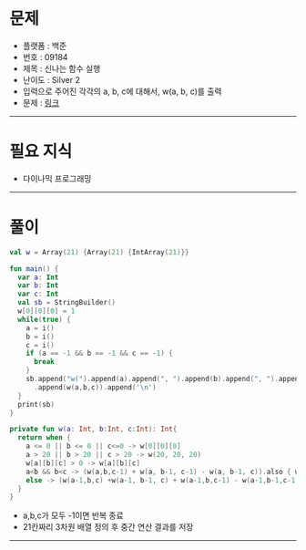 # 문제
- 플랫폼 : 백준
- 번호 : 09184
- 제목 : 신나는 함수 실행
- 난이도 : Silver 2
- 입력으로 주어진 각각의 a, b, c에 대해서, w(a, b, c)를 출력
- 문제 : <a href="https://www.acmicpc.net/problem/9184" target="_blank">링크</a>

---

# 필요 지식
- 다이나믹 프로그래밍

---

# 풀이
```kotlin
val w = Array(21) {Array(21) {IntArray(21)}}

fun main() {
  var a: Int
  var b: Int
  var c: Int
  val sb = StringBuilder()
  w[0][0][0] = 1
  while(true) {
    a = i()
    b = i()
    c = i()
    if (a == -1 && b == -1 && c == -1) {
      break
    }
    sb.append("w(").append(a).append(", ").append(b).append(", ").append(c).append(") = ")
      .append(w(a,b,c)).append('\n')
  }
  print(sb)
}

private fun w(a: Int, b:Int, c:Int): Int{
  return when {
    a <= 0 || b <= 0 || c<=0 -> w[0][0][0]
    a > 20 || b > 20 || c > 20 -> w(20, 20, 20)
    w[a][b][c] > 0 -> w[a][b][c]
    a<b && b<c -> (w(a,b,c-1) + w(a, b-1, c-1) - w(a, b-1, c)).also { w[a][b][c] = it }
    else -> (w(a-1,b,c) +w(a-1, b-1, c) + w(a-1,b,c-1) - w(a-1,b-1,c-1)).also { w[a][b][c] = it }
  }
}
```
- a,b,c가 모두 -1이면 반복 종료
- 21칸짜리 3차원 배열 정의 후 중간 연산 결과를 저장

---
